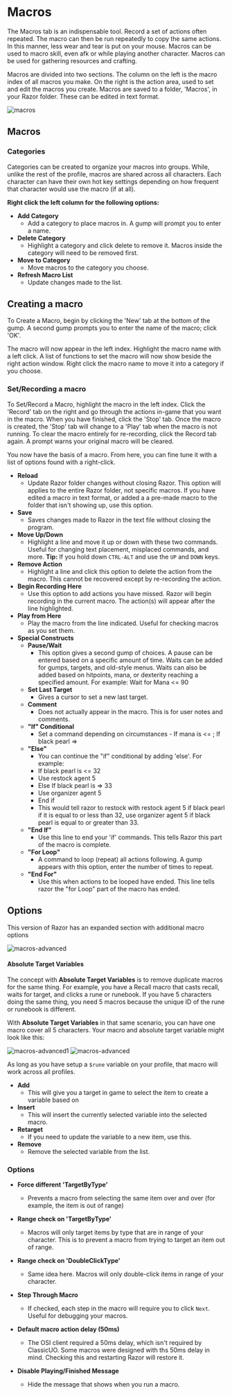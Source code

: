 # Macros

The Macros tab is an indispensable tool. Record a set of actions often repeated. The macro can then be run repeatedly to copy the same actions. In this manner, less wear and tear is put on your mouse. Macros can be used to macro skill, even afk or while playing another character. Macros can be used for gathering resources and crafting.

Macros are divided into two sections. The column on the left is the macro index of all macros you make. On the right is the action area, used to set and edit the macros you create. Macros are saved to a folder, 'Macros', in your Razor folder. These can be edited in text format.

![macros](images/macros.png)

## Macros

### Categories

Categories can be created to organize your macros into groups. While, unlike the rest of the profile, macros are shared across all characters. Each character can have their own hot key settings depending on how frequent that character would use the macro (if at all).

**Right click the left column for the following options:**

* **Add Category**
    - Add a category to place macros in. A gump will prompt you to enter a name.
* **Delete Category**
    - Highlight a category and click delete to remove it. Macros inside the category will need to be removed first.
* **Move to Category**
    - Move macros to the category you choose.
* **Refresh Macro List**
    - Update changes made to the list.

## Creating a macro

To Create a Macro, begin by clicking the 'New' tab at the bottom of the gump. A second gump prompts you to enter the name of the macro; click 'OK'.

The macro will now appear in the left index. Highlight the macro name with a left click. A list of functions to set the macro will now show beside the right action window. Right click the macro name to move it into a category if you choose.

### Set/Recording a macro

To Set/Record a Macro, highlight the macro in the left index. Click the 'Record' tab on the right and go through the actions in-game that you want in the macro. When you have finished, click the 'Stop' tab. Once the macro is created, the 'Stop' tab will change to a 'Play' tab when the macro is not running. To clear the macro entirely for re-recording, click the Record tab again. A prompt warns your original macro will be cleared.

You now have the basis of a macro. From here, you can fine tune it with a list of options found with a right-click.

* **Reload**
    * Update Razor folder changes without closing Razor. This option will applies to the entire Razor folder, not specific macros. If you have edited a macro in text format, or added a a pre-made macro to the folder that isn't showing up, use this option.
* **Save**
    * Saves changes made to Razor in the text file without closing the program.
* **Move Up/Down**
    * Highlight a line and move it up or down with these two commands. Useful for changing text placement, misplaced commands, and more. **Tip:** If you hold down `CTRL-ALT` and use the `UP` and `DOWN` keys.
* **Remove Action**
    * Highlight a line and click this option to delete the action from the macro. This cannot be recovered except by re-recording the action.
* **Begin Recording Here**
    * Use this option to add actions you have missed. Razor will begin recording in the current macro. The action(s) will appear after the line highlighted.
* **Play from Here**
    * Play the macro from the line indicated. Useful for checking macros as you set them.
* **Special Constructs**    
    * **Pause/Wait**
        * This option gives a second gump of choices. A pause can be entered based on a specific amount of time. Waits can be added for gumps, targets, and old-style menus. Waits can also be added based on hitpoints, mana, or dexterity reaching a specified amount.
        For example: Wait for Mana <= 90
    * **Set Last Target**
        * Gives a cursor to set a new last target.
    * **Comment**
        * Does not actually appear in the macro. This is for user notes and comments.
    * **"If" Conditional**
        * Set a command depending on circumstances - If mana is <= ; If black pearl =>
    * **"Else"**
        * You can continue the "if" conditional by adding 'else'. For example: 
        * If black pearl is <= 32
        * Use restock agent 5
        * Else If black pearl is => 33
        * Use organizer agent 5
        * End if
        * This would tell razor to restock with restock agent 5 if black pearl if it is equal to or less than 32, use organizer agent 5 if black pearl is equal to or greater than 33.
    * **"End If"**
        * Use this line to end your 'if' commands. This tells Razor this part of the macro is complete.
    * **"For Loop"**
        * A command to loop (repeat) all actions following. A gump appears with this option, enter the number of times to repeat.
    * **"End For"**
        * Use this when actions to be looped have ended. This line tells razor the "for Loop" part of the macro has ended.

## Options

This version of Razor has an expanded section with additional macro options

![macros-advanced](images/macros-options.png)

#### Absolute Target Variables

The concept with **Absolute Target Variables** is to remove duplicate macros for the same thing. For example, you have a Recall macro that casts recall, waits for target, and clicks a rune or runebook. If you have 5 characters doing the same thing, you need 5 macros because the unique ID of the rune or runebook is different.

With **Absolute Target Variables** in that same scenario, you can have one macro cover all 5 characters. Your macro and absolute target variable might look like this:


![macros-advanced1](images/macros-advanced-at1.png) ![macros-advanced](images/macros-advanced-at.png)

As long as you have setup a `$rune` variable on your profile, that macro will work across all profiles.

* **Add**
    * This will give you a target in game to select the item to create a variable based on
* **Insert**
    * This will insert the currently selected variable into the selected macro.
* **Retarget**
    * If you need to update the variable to a new item, use this.
* **Remove**
    * Remove the selected variable from the list.

### Options

* **Force different 'TargetByType'**
    * Prevents a macro from selecting the same item over and over (for example, the item is out of range)
* **Range check on 'TargetByType'**
    * Macros will only target items by type that are in range of your character. This is to prevent a macro from trying to target an item out of range.
* **Range check on 'DoubleClickType'**
    * Same idea here. Macros will only double-click items in range of your character.
* **Step Through Macro**
    * If checked, each step in the macro will require you to click `Next`. Useful for debugging your macros.

* **Default macro action delay (50ms)**
    - The OSI client required a 50ms delay, which isn't required by ClassicUO. Some macros were designed with ths 50ms delay in mind. Checking this and restarting Razor will restore it. 
* **Disable Playing/Finished Message**
    - Hide the message that shows when you run a macro.
